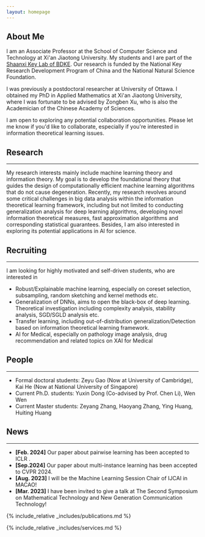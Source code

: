 ```yaml
---
layout: homepage
---
```


## About Me

I am an Associate Professor at the School of Computer Science and Technology at Xi'an Jiaotong University. My students and I are part of the [Shaanxi Key Lab of BDKE](https://labs.xjtudlc.com/). Our research is funded by the National Key Research Development Program of China and the National Natural Science Foundation. 
 
I was previously a postdoctoral researcher at University of Ottawa. I obtained my PhD in Applied Mathematics at Xi'an Jiaotong University, where I was fortunate to be advised by Zongben Xu, who is also the Academician of the Chinese Academy of Sciences.

I am open to exploring any potential collaboration opportunities. Please let me know if you'd like to collaborate, especially if you're interested in information theoretical learning issues.

## Research
---
My research interests mainly include machine learning theory and information theory. My goal is to develop the foundational theory that guides the design of computationally efficient machine learning algorithms that do not cause degeneration.  Recently,  my research revolves around some critical challenges in big data analysis within the information theoretical learning framework, including but not limited to conducting generalization analysis for deep learning algorithms,  developing novel information theoretical measures, fast approximation algorithms and corresponding statistical guarantees. Besides, I am also interested in exploring its potential applications in AI for science. 

## Recruiting
---
I am looking for highly motivated and self-driven students, who are interested in

-  Robust/Explainable machine learning, especially on coreset selection, subsampling, random sketching and kernel methods etc.
- Generalization of DNNs, aims to open the black-box of deep learning. Theoretical investigation including complexity analysis, stability analysis, SGD/SGLD analysis etc. 
- Transfer learning, including out-of-distribution generalization/Detection based on information theoretical learning framework.
-  AI for Medical, especially on pathology image analysis, drug recommendation and related topics on XAI for Medical

## People
---
- Formal doctoral students: Zeyu Gao (Now at University of Cambridge), Kai He (Now at National University of Singapore)
- Current Ph.D. students: Yuxin Dong (Co-advised by Prof. Chen Li), Wen Wen
- Current Master students: Zeyang Zhang, Haoyang Zhang, Ying Huang, Huiting Huang

## News
---
- **[Feb. 2024]** Our paper about pairwise learning has been accepted to ICLR .
- **[Sep.2024]** Our paper about multi-instance learning has been accepted to CVPR 2024.
- **[Aug. 2023]** I will be the Machine Learning Session Chair of IJCAI in MACAO!
- **[Mar. 2023]** I have been invited to give a talk at The Second Symposium on Mathematical Technology and New Generation Communication Technology!


{% include_relative _includes/publications.md %}

{% include_relative _includes/services.md %}

<script type='text/javascript' id='clustrmaps' src='//cdn.clustrmaps.com/map_v2.js?cl=ffffff&w=a&t=tt&d=7oTAAEkA40qGB0fXnZnoEfhq7fxO1EaO6PgFitbwp4w&co=2d78ad&cmo=3acc3a&cmn=ff5353&ct=ffffff'></script>
